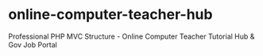 # online-computer-teacher-hub
Professional PHP MVC Structure - Online Computer Teacher Tutorial Hub &amp; Gov Job Portal
